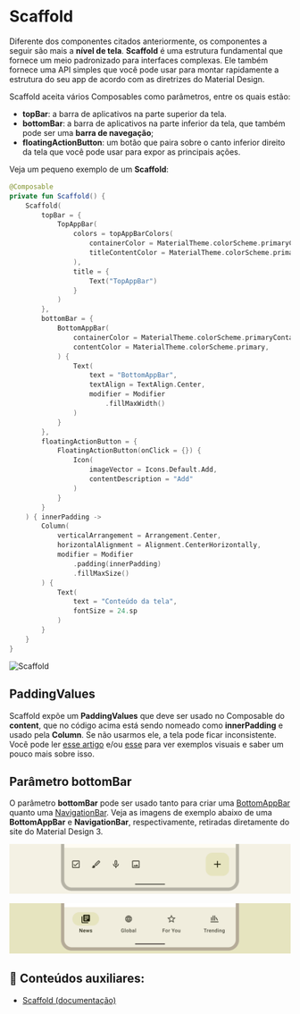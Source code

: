 # Scaffold

Diferente dos componentes citados anteriormente, os componentes a seguir são mais a **nível de tela**. **Scaffold** é uma estrutura fundamental que fornece um meio padronizado para interfaces complexas. Ele também fornece uma API simples que você pode usar para montar rapidamente a estrutura do seu app de acordo com as diretrizes do Material Design.

Scaffold aceita vários Composables como parâmetros, entre os quais estão:

- **topBar**: a barra de aplicativos na parte superior da tela.
- **bottomBar**: a barra de aplicativos na parte inferior da tela, que também pode ser uma **barra de navegação**;
- **floatingActionButton**: um botão que paira sobre o canto inferior direito da tela que você pode usar para expor as principais ações.

Veja um pequeno exemplo de um **Scaffold**:

```kotlin
@Composable
private fun Scaffold() {
    Scaffold(
        topBar = {
            TopAppBar(
                colors = topAppBarColors(
                    containerColor = MaterialTheme.colorScheme.primaryContainer,
                    titleContentColor = MaterialTheme.colorScheme.primary,
                ),
                title = {
                    Text("TopAppBar")
                }
            )
        },
        bottomBar = {
            BottomAppBar(
                containerColor = MaterialTheme.colorScheme.primaryContainer,
                contentColor = MaterialTheme.colorScheme.primary,
            ) {
                Text(
                    text = "BottomAppBar",
                    textAlign = TextAlign.Center,
                    modifier = Modifier
                        .fillMaxWidth()
                )
            }
        },
        floatingActionButton = {
            FloatingActionButton(onClick = {}) {
                Icon(
                    imageVector = Icons.Default.Add,
                    contentDescription = "Add"
                )
            }
        }
    ) { innerPadding ->
        Column(
            verticalArrangement = Arrangement.Center,
            horizontalAlignment = Alignment.CenterHorizontally,
            modifier = Modifier
                .padding(innerPadding)
                .fillMaxSize()
        ) {
            Text(
                text = "Conteúdo da tela",
                fontSize = 24.sp
            )
        }
    }
}
```

<img src="../scaffold/img-01.png" alt="Scaffold" width="50%" height="20%"/>

## PaddingValues

Scaffold expõe um **PaddingValues** que deve ser usado no Composable do **content**, que no código acima está sendo nomeado como **innerPadding** e usado pela **Column**. Se não usarmos ele, a tela pode ficar inconsistente. Você pode ler [esse artigo](https://blog.stackademic.com/scaffolds-paddingvalues-in-jetpack-compose-1bacb0341c08) e/ou [esse](https://medium.com/jetpack-composers/what-does-the-paddingvalues-parameter-in-a-compose-scaffold-do-3bd5592b9c6b) para ver exemplos visuais e saber um pouco mais sobre isso.

## Parâmetro bottomBar

O parâmetro **bottomBar** pode ser usado tanto para criar uma [BottomAppBar](https://m3.material.io/components/bottom-app-bar/overview) quanto uma [NavigationBar](https://m3.material.io/components/navigation-bar/overview). Veja as imagens de exemplo abaixo de uma **BottomAppBar** e **NavigationBar**, respectivamente, retiradas diretamente do site do Material Design 3.

![BottomAppBar](scaffold/img-02.png)

![NavigationBar](scaffold/img-03.png)

## :link: Conteúdos auxiliares:
- [Scaffold (documentação)](https://developer.android.com/jetpack/compose/components/scaffold)
